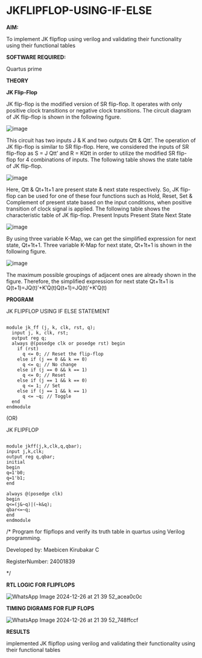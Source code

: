 # JKFLIPFLOP-USING-IF-ELSE

**AIM:** 

To implement  JK flipflop using verilog and validating their functionality using their functional tables

**SOFTWARE REQUIRED:**

Quartus prime

**THEORY**

**JK Flip-Flop**

JK flip-flop is the modified version of SR flip-flop. It operates with only positive clock transitions or negative clock transitions. The circuit diagram of JK flip-flop is shown in the following figure.

![image](https://github.com/naavaneetha/JKFLIPFLOP-USING-IF-ELSE/assets/154305477/a649c30b-232b-4558-b188-fd6c09845180)


This circuit has two inputs J & K and two outputs Qtt & Qtt’. The operation of JK flip-flop is similar to SR flip-flop. Here, we considered the inputs of SR flip-flop as S = J Qtt’ and R = KQtt in order to utilize the modified SR flip-flop for 4 combinations of inputs. The following table shows the state table of JK flip-flop.

![image](https://github.com/naavaneetha/JKFLIPFLOP-USING-IF-ELSE/assets/154305477/c4360742-e8a8-4937-b089-c46c0433f9a3)

 
Here, Qtt & Qt+1t+1 are present state & next state respectively. So, JK flip-flop can be used for one of these four functions such as Hold, Reset, Set & Complement of present state based on the input conditions, when positive transition of clock signal is applied. The following table shows the characteristic table of JK flip-flop. Present Inputs Present State Next State
 
![image](https://github.com/naavaneetha/JKFLIPFLOP-USING-IF-ELSE/assets/154305477/6c275261-a6d5-4c37-a3a7-1e88ca11c4cd)

By using three variable K-Map, we can get the simplified expression for next state, Qt+1t+1. Three variable K-Map for next state, Qt+1t+1 is shown in the following figure.
 
![image](https://github.com/naavaneetha/JKFLIPFLOP-USING-IF-ELSE/assets/154305477/5174f41b-0ce0-4329-a372-6d1943ea6673)

The maximum possible groupings of adjacent ones are already shown in the figure. Therefore, the simplified expression for next state Qt+1t+1 is Q(t+1)=JQ(t)′+K′Q(t)Q(t+1)=JQ(t)′+K′Q(t)


**PROGRAM**

JK FLIPFLOP USING IF ELSE STATEMENT

```

module jk_ff (j, k, clk, rst, q);
  input j, k, clk, rst;
  output reg q;
  always @(posedge clk or posedge rst) begin
    if (rst)
      q <= 0; // Reset the flip-flop
    else if (j == 0 && k == 0)
      q <= q; // No change
    else if (j == 0 && k == 1)
      q <= 0; // Reset
    else if (j == 1 && k == 0)
      q <= 1; // Set
    else if (j == 1 && k == 1)
      q <= ~q; // Toggle
  end
endmodule

```

(OR)

JK FLIPFLOP

```

module jkff(j,k,clk,q,qbar);
input j,k,clk;
output reg q,qbar;
initial 
begin
q=1'b0;
q=1'b1;
end 

always @(posedge clk)
begin 
q<=(j&~q)|(~k&q);
qbar<=~q;
end
endmodule

```


/* Program for flipflops and verify its truth table in quartus using Verilog programming.

Developed by: Maebicen Kirubakar C

RegisterNumber: 24001839

*/

**RTL LOGIC FOR FLIPFLOPS**


![WhatsApp Image 2024-12-26 at 21 39 52_acea0c0c](https://github.com/user-attachments/assets/eb0bbfbd-aaa5-4cb9-82fc-b20c3b8d0702)


**TIMING DIGRAMS FOR FLIP FLOPS**


![WhatsApp Image 2024-12-26 at 21 39 52_748ffccf](https://github.com/user-attachments/assets/53495904-7ff6-42f0-ab20-786a06b723a4)


**RESULTS**

implemented JK flipflop using verilog and validating their functionality using their functional tables
